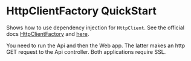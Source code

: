 # HttpClientFactory QuickStart
Shows how to use dependency injection for `HttpClient`.
See the official docs [HttpClientFactory](https://docs.microsoft.com/en-us/dotnet/standard/microservices-architecture/implement-resilient-applications/use-httpclientfactory-to-implement-resilient-http-requests)
and [here](https://docs.microsoft.com/en-us/aspnet/core/fundamentals/http-requests?view=aspnetcore-2.2).

You need to run the Api and then the Web app. The latter makes an http GET request to the Api controller. Both applications require SSL.
